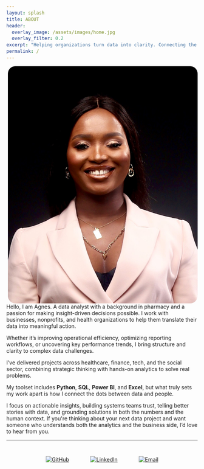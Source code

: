 ```yaml
---
layout: splash
title: ABOUT
header:
  overlay_image: /assets/images/home.jpg
  overlay_filter: 0.2
excerpt: "Helping organizations turn data into clarity. Connecting the dots between data and impact."
permalink: /
---
```



<img src="/assets/images/about.jpg" alt="Agnes Ekpo" style="float: right; width: 500px; border-radius: 20px; margin-left: 20px;">

Hello, I am Agnes. A data analyst with a background in pharmacy and a passion for making insight-driven decisions possible. I work with businesses, nonprofits, and health organizations to help them translate their data into meaningful action.

Whether it’s improving operational efficiency, optimizing reporting workflows, or uncovering key performance trends, I bring structure and clarity to complex data challenges.

I’ve delivered projects across healthcare, finance, tech, and the social sector, combining strategic thinking with hands-on analytics to solve real problems.  

My toolset includes **Python**, **SQL**, **Power BI**, and **Excel**, but what truly sets my work apart is how I connect the dots between data and people.

I focus on actionable insights, building systems teams trust, telling better stories with data, and grounding solutions in both the numbers and the human context.  If you're thinking about your next data project and want someone who understands both the analytics and the business side, I’d love to hear from you.

---
<style>
.social-icons {
  text-align: center;
  margin-top: 2rem;
}

.social-icons a {
  display: inline-block;
  margin: 0 1rem;
  padding: 10px;
  border-radius: 50%;
  transition: background 0.3s ease, transform 0.3s ease;
}

.social-icons a:hover {
  background: #1D2A50;
  transform: scale(1.2);
}

.social-icons a img {
  width: 60px;
  height: 60px;
  transition: transform 0.3s ease;
}
</style>

<div class="social-icons">
  <a href="https://github.com/TheAEkpo" target="_blank">
    <img src="https://cdn.simpleicons.org/github/1D2A50/white" alt="GitHub">
  </a>
  <a href="https://linkedin.com/in/agnesekpo" target="_blank">
    <img src="https://cdn.simpleicons.org/linkedin/1D2A50/white" alt="LinkedIn">
  </a>
  <a href="mailto:a.ekpo@outlook.com" target="_blank">
    <img src="https://cdn.simpleicons.org/outlook/1D2A50/white" alt="Email">
  </a>
</div>

<!--

## Watch My Introduction

<div style="margin-top: 2rem;">
<iframe width="100%" height="415" src="https://www.youtube.com/embed/YOUR_YOUTUBE_VIDEO_ID" frameborder="0" allowfullscreen></iframe>
</div>
-->
